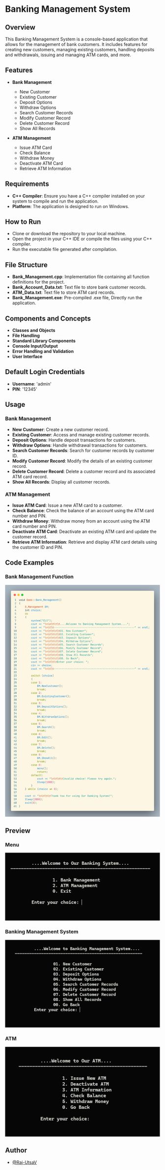 # Banking Management System

## Overview
This Banking Management System is a console-based application that allows for the management of bank customers. It includes features for creating new customers, managing existing customers, handling deposits and withdrawals, issuing and managing ATM cards, and more.

## Features
- **Bank Management**
  - New Customer
  - Existing Customer
  - Deposit Options
  - Withdraw Options
  - Search Customer Records
  - Modify Customer Record
  - Delete Customer Record
  - Show All Records

- **ATM Management**
  - Issue ATM Card
  - Check Balance
  - Withdraw Money
  - Deactivate ATM Card
  - Retrieve ATM Information

## Requirements
- **C++ Compiler**: Ensure you have a C++ compiler installed on your system to compile and run the application.
- **Platform**: The application is designed to run on Windows.

## How to Run
- Clone or download the repository to your local machine.
- Open the project in your C++ IDE or compile the files using your C++ compiler.
- Run the executable file generated after compilation.


## File Structure
- **Bank_Management.cpp**: Implementation file containing all function definitions for the project.
- **Bank_Account_Data.txt**: Text file to store bank customer records.
- **ATM_Data.txt**: Text file to store ATM card records.
- **Bank_Management.exe**: Pre-compiled .exe file, Directly run the application. 

## Components and Concepts
- **Classes and Objects**
- **File Handling**
- **Standard Library Components**
- **Console Input/Output**
- **Error Handling and Validation**
- **User Interface**

## Default Login Credentials
- **Username**: 'admin'
- **PIN**: '12345'


## Usage

### Bank Management

- **New Customer**: Create a new customer record.
- **Existing Customer**: Access and manage existing customer records.
- **Deposit Options**: Handle deposit transactions for customers.
- **Withdraw Options**: Handle withdrawal transactions for customers.
- **Search Customer Records**: Search for customer records by customer ID.
- **Modify Customer Record**: Modify the details of an existing customer record.
- **Delete Customer Record**: Delete a customer record and its associated ATM card record.
- **Show All Records**: Display all customer records.

### ATM Management
- **Issue ATM Card**: Issue a new ATM card to a customer.
- **Check Balance**: Check the balance of an account using the ATM card number and PIN.
- **Withdraw Money**: Withdraw money from an account using the ATM card number and PIN.
- **Deactivate ATM Card**: Deactivate an existing ATM card and update the customer record.
- **Retrieve ATM Information**: Retrieve and display ATM card details using the customer ID and PIN.

## **Code Examples**


### Bank Management Function

![Img1](https://github.com/Raj-UtsaV/Bank_Managemet/blob/main/Img1.png)


## **Preview**


### Menu

![menu](https://github.com/Raj-UtsaV/Bank_Managemet/blob/main/menu.png)

### Banking Management System

![bank](https://github.com/Raj-UtsaV/Bank_Managemet/blob/main/bank.png)

### ATM

![atm](https://github.com/Raj-UtsaV/Bank_Managemet/blob/main/atm.png)

## Author 

- [@Raj-UtsaV](https://github.com/Raj-UtsaV)

